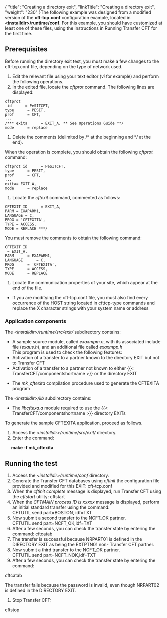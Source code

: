 {
    "title": "Creating  a directory exit",
    "linkTitle": "Creating a directory exit",
    "weight": "230"
}The following example was designed from a modified version of the **cft-tcp.conf** configuration example, located in **&lt;installdir>/runtime/conf**. For this example, you should have customized
at least one of these files, using the instructions in Running Transfer
CFT for the first time.

## Prerequisites

Before running the directory exit test, you must make a few changes
to the cft-tcp.conf file, depending on the
type of network used.

1.  Edit the relevant file using
    your text editor (*vi* for example) and perform the following operations.
2.  In the edited file, locate
    the *cftprot* command. The following lines are displayed:

<!-- -->


    cftprot 
     id      = PeSITCFT,
    type      = PESIT,
    prof      = CFT,
    ...
    /*** exita      = EXIT_A, ** See Operations Guide **/
    mode      = replace

1.  Delete the comments (delimited
    by /\* at the beginning and \*/ at the end).

When the operation is complete, you should obtain
the following *cftprot* command:


    cftprot id      = PeSITCFT,
    type      = PESIT,
    prof      = CFT,
    ...
    exita= EXIT_A,
    mode      = replace

1.  Locate the *cftexit* command,
    commented as follows:

<!-- -->


    CFTEXIT ID      = EXIT_A,
    PARM = EXAPARM1,
    LANGUAGE = C,
    PROG = 'CFTEXITA',
    TYPE = ACCESS,
    MODE = REPLACE ***/

You must remove the comments to obtain the following
command:


    CFTEXIT ID      
     = EXIT_A,
    PARM      = EXAPARM1,
    LANGUAGE      = C,
    PROG      = 'CFTEXITA',
    TYPE      = ACCESS,
    MODE      = REPLACE

1.  Locate the communication properties
    of your site, which appear at the end of the file.

<!-- -->

-   If you are
    modifying the cft-tcp.conf file, you must also find every occurrence
    of the HOST string located in cfttcp-type commands and replace the X character
    strings with your system name or address

### Application components

The *&lt;installdir>/runtime/src/exit/* subdirectory contains:

-   A sample source
    module, called *exaxmpm.c*, with its associated include file (*exaus.h*),
    and an additional file called *exaxmpp.h*  
    This program is used to check the following features:
-   Activation
    of a transfer to a partner known to the directory EXIT but not to Transfer
    CFT
-   Activation
    of a transfer to a partner not known to either {{< TransferCFT/componentshortname >}} or the directory
    EXIT

<!-- -->

-   The *mk\_cftexita*
    compilation procedure used to generate the CFTEXITA program

The *&lt;installdir>/lib* subdirectory contains:

-   The *libcftexa*.*a*
    module required to use the {{< TransferCFT/componentshortname >}} directory EXITs

To generate the sample CFTEXITA application, proceed as follows.

1.  Access the *&lt;installdir>/runtime/src/exit/* directory.
2.  Enter the command:

    
**make -f mk\_cftexita**

## Running the test

1.  Access the *&lt;installdir>/runtime/conf* directory.
2.  Generate the <span class="mc-variable axway_variables.Component_Short_Name variable">Transfer CFT</span> databases
    using *cftinit* the configuration file provided
    and modified for this EXIT:<span class="code"> cft-tcp.conf</span>
3.  When the *cftinit complete*
    message is displayed, run <span class="mc-variable axway_variables.Component_Short_Name variable">Transfer CFT</span> using the *cftstart* utility: <span class="code">cftstart</span>
4.  When the *CFTMAIN process
    ID is xxxxx* message is displayed, perform an initial standard transfer
    using the command:  
    <span class="code">CFTUTIL send part=BOSTON, idf=TXT</span>
5.  Now submit a second transfer
    to the NCFT\_OK partner.  
    <span class="code">CFTUTIL send part=NCFT\_OK,idf=TXT</span>
6.  After a few seconds, you can
    check the transfer state by entering the  
    command: <span class="code">cftcatab</span>
7.  The transfer is successful
    because NRPART01 is defined in the DIRECTORY EXIT as being the EXTPTN01
    non- <span class="mc-variable axway_variables.Component_Short_Name variable">Transfer CFT</span> partner.
8.  Now submit a third transfer
    to the NCFT\_OK partner.  
    <span class="code">CFTUTIL send part=NCFT\_NOK,idf=TXT</span>
9.  After a few seconds, you can
    check the transfer state by entering the  
    command:

cftcatab

The transfer fails because the password is invalid, even though NRPART02
is defined in the DIRECTORY EXIT.

1.  Stop <span class="mc-variable axway_variables.Component_Short_Name variable">Transfer CFT</span>:

cftstop
